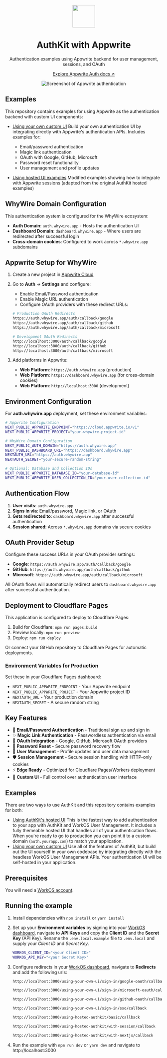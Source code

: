 <p align="center">
    <img src="https://appwrite.io/images-ee/blog/appwrite-13-1.png" width="72" />
    <h1 align="center">AuthKit with Appwrite</h1>
    <p align="center">Authentication examples using Appwrite backend for user management, sessions, and OAuth</p>    
    <p align="center"><a href="https://appwrite.io/docs/products/auth">Explore Appwrite Auth docs ↗</a></strong></p>    
</p>

<p align="center">  
  <img alt="Screenshot of Appwrite authentication" src="https://appwrite.io/images-ee/products/auth/auth-hero.png">
</p>

## Examples

This repository contains examples for using Appwrite as the authentication backend with custom UI components:

- [Using your own custom UI](./src/app/using-your-own-ui)
  Build your own authentication UI by integrating directly with Appwrite's authentication APIs. Includes examples for:
  - Email/password authentication
  - Magic link authentication  
  - OAuth with Google, GitHub, Microsoft
  - Password reset functionality
  - User management and profile updates

- [Using hosted UI examples](./src/app/using-hosted-authkit) 
  Modified examples showing how to integrate with Appwrite sessions (adapted from the original AuthKit hosted examples)

## WhyWire Domain Configuration

This authentication system is configured for the WhyWire ecosystem:

- **Auth Domain**: `auth.whywire.app` - Hosts the authentication UI
- **Dashboard Domain**: `dashboard.whywire.app` - Where users are redirected after successful login
- **Cross-domain cookies**: Configured to work across `*.whywire.app` subdomains

## Appwrite Setup for WhyWire

1. Create a new project in [Appwrite Cloud](https://cloud.appwrite.io/) 
2. Go to **Auth** → **Settings** and configure:
   - Enable Email/Password authentication
   - Enable Magic URL authentication  
   - Configure OAuth providers with these redirect URLs:

   ```bash
   # Production OAuth Redirects
   https://auth.whywire.app/auth/callback/google
   https://auth.whywire.app/auth/callback/github  
   https://auth.whywire.app/auth/callback/microsoft
   
   # Development OAuth Redirects
   http://localhost:3000/auth/callback/google
   http://localhost:3000/auth/callback/github
   http://localhost:3000/auth/callback/microsoft
   ```

3. Add platforms in Appwrite:
   - **Web Platform**: `https://auth.whywire.app` (production)
   - **Web Platform**: `https://dashboard.whywire.app` (for cross-domain cookies)
   - **Web Platform**: `http://localhost:3000` (development)

## Environment Configuration

For **auth.whywire.app** deployment, set these environment variables:

```bash
# Appwrite Configuration
NEXT_PUBLIC_APPWRITE_ENDPOINT="https://cloud.appwrite.io/v1"
NEXT_PUBLIC_APPWRITE_PROJECT="your-whywire-project-id"

# WhyWire Domain Configuration  
NEXT_PUBLIC_AUTH_DOMAIN="https://auth.whywire.app"
NEXT_PUBLIC_DASHBOARD_URL="https://dashboard.whywire.app"
NEXTAUTH_URL="https://auth.whywire.app"
NEXTAUTH_SECRET="your-secure-random-string"

# Optional: Database and Collection IDs
NEXT_PUBLIC_APPWRITE_DATABASE_ID="your-database-id"
NEXT_PUBLIC_APPWRITE_USER_COLLECTION_ID="your-user-collection-id"
```

## Authentication Flow

1. **User visits**: `auth.whywire.app` 
2. **Signs in via**: Email/password, Magic link, or OAuth
3. **Gets redirected to**: `dashboard.whywire.app` after successful authentication
4. **Session shared**: Across `*.whywire.app` domains via secure cookies

## OAuth Provider Setup

Configure these success URLs in your OAuth provider settings:

- **Google**: `https://auth.whywire.app/auth/callback/google`
- **GitHub**: `https://auth.whywire.app/auth/callback/github` 
- **Microsoft**: `https://auth.whywire.app/auth/callback/microsoft`

All OAuth flows will automatically redirect users to `dashboard.whywire.app` after successful authentication.

## Deployment to Cloudflare Pages

This application is configured to deploy to Cloudflare Pages:

1. Build for Cloudflare: `npm run pages:build`
2. Preview locally: `npm run preview` 
3. Deploy: `npm run deploy`

Or connect your GitHub repository to Cloudflare Pages for automatic deployments.

### Environment Variables for Production

Set these in your Cloudflare Pages dashboard:

- `NEXT_PUBLIC_APPWRITE_ENDPOINT` - Your Appwrite endpoint
- `NEXT_PUBLIC_APPWRITE_PROJECT` - Your Appwrite project ID  
- `NEXTAUTH_URL` - Your production domain
- `NEXTAUTH_SECRET` - A secure random string

## Key Features

- 🔐 **Email/Password Authentication** - Traditional sign up and sign in
- ✨ **Magic Link Authentication** - Passwordless authentication via email
- 🔗 **OAuth Integration** - Google, GitHub, Microsoft OAuth providers
- 🔄 **Password Reset** - Secure password recovery flow
- 👤 **User Management** - Profile updates and user data management
- 🛡️ **Session Management** - Secure session handling with HTTP-only cookies
- ⚡ **Edge Ready** - Optimized for Cloudflare Pages/Workers deployment
- 🎨 **Custom UI** - Full control over authentication user interface

## Examples

There are two ways to use AuthKit and this repository contains examples for both:

- [Using AuthKit's hosted UI](./src/app/using-hosted-authkit)
  This is the fastest way to add authentication to your app with AuthKit and WorkOS User Management. It includes a fully themeable hosted UI that handles all of your authentication flows. When you're ready to go to production you can point it to a custom domain (`auth.yourapp.com`) to match your application.
- [Using your own custom UI](./src/app/using-your-own-ui)
  Use all of the features of AuthKit, but build out the UI yourself in your own codebase by integrating directly with the headless WorkOS User Management APIs. Your authentication UI will be self-hosted in your application.

## Prerequisites

You will need a [WorkOS account](https://dashboard.workos.com/signup).

## Running the example

1. Install dependencies with `npm install` or `yarn install`
2. Set up your **Environment variables** by signing into your [WorkOS dashboard](https://dashboard.workos.com), navigate to **API Keys** and copy the **Client ID** and the **Secret Key** (API Key).
   Rename the `.env.local.example` file to `.env.local` and supply your _Client ID_ and _Secret Key_.

   ```bash
   WORKOS_CLIENT_ID="<your Client ID>"
   WORKOS_API_KEY="<your Secret Key>"
   ```

3. Configure redirects in your [WorkOS dashboard](https://dashboard.workos.com), navigate to **Redirects** and add the following urls:

   ```bash
   http://localhost:3000/using-your-own-ui/sign-in/google-oauth/callback
   ```

   ```bash
   http://localhost:3000/using-your-own-ui/sign-in/microsoft-oauth/callback
   ```

   ```bash
   http://localhost:3000/using-your-own-ui/sign-in/github-oauth/callback
   ```

   ```bash
   http://localhost:3000/using-your-own-ui/sign-in/sso/callback
   ```

   ```bash
   http://localhost:3000/using-hosted-authkit/basic/callback
   ```

   ```bash
   http://localhost:3000/using-hosted-authkit/with-session/callback
   ```

   ```bash
   http://localhost:3000/using-hosted-authkit/with-nextjs/callback
   ```

4. Run the example with `npm run dev` or `yarn dev` and navigate to http://localhost:3000
